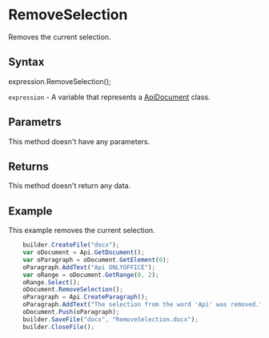 # RemoveSelection

Removes the current selection.

## Syntax

expression.RemoveSelection();

`expression` - A variable that represents a [ApiDocument](../ApiDocument.md) class.

## Parametrs

This method doesn't have any parameters.

## Returns

This method doesn't return any data.

## Example

This example removes the current selection.

```javascript
	builder.CreateFile("docx");
	var oDocument = Api.GetDocument();
	var oParagraph = oDocument.GetElement(0);
	oParagraph.AddText("Api ONLYOFFICE");
	var oRange = oDocument.GetRange(0, 2);
	oRange.Select();
	oDocument.RemoveSelection();
	oParagraph = Api.CreateParagraph();
	oParagraph.AddText("The selection from the word 'Api' was removed.");
	oDocument.Push(oParagraph);
	builder.SaveFile("docx", "RemoveSelection.docx");
	builder.CloseFile();
```